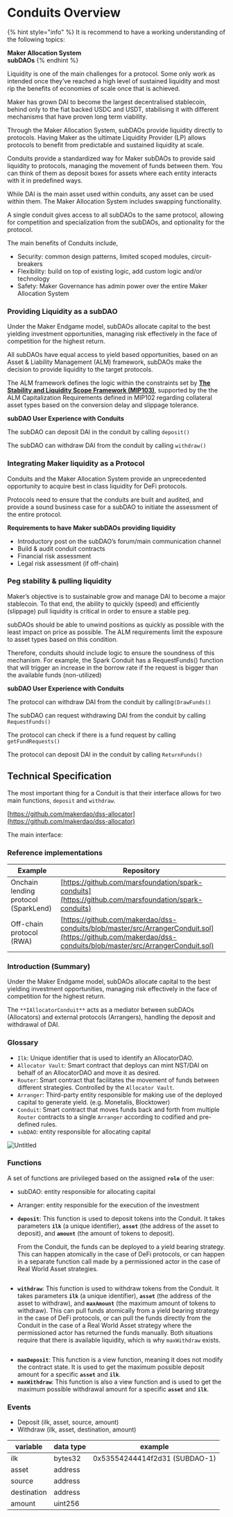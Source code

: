 # Conduits Overview

{% hint style="info" %}
It is recommend to have a working understanding of the following topics:

**Maker Allocation System** \
**subDAOs**
{% endhint %}

Liquidity is one of the main challenges for a protocol. Some only work as intended once they’ve reached a high level of sustained liquidity and most rip the benefits of economies of scale once that is achieved.

Maker has grown DAI to become the largest decentralised stablecoin, behind only to the fiat backed USDC and USDT, stabilising it with different mechanisms that have proven long term viability.

Through the Maker Allocation System, subDAOs provide liquidity directly to protocols. Having Maker as the ultimate Liquidity Provider (LP) allows protocols to benefit from predictable and sustained liquidity at scale.

Conduits provide a standardized way for Maker subDAOs to provide said liquidity to protocols, managing the movement of funds between them. You can think of them as deposit boxes for assets where each entity interacts with it in predefined ways.

While DAI is the main asset used within conduits, any asset can be used within them. The Maker Allocation System includes swapping functionality.

A single conduit gives access to all subDAOs to the same protocol, allowing for competition and specialization from the subDAOs, and optionality for the protocol.



The main benefits of Conduits include,

* Security: common design patterns, limited scoped modules, circuit-breakers
* Flexibility: build on top of existing logic, add custom logic and/or technology
* Safety: Maker Governance has admin power over the entire Maker Allocation System

### **Providing Liquidity as a subDAO**

Under the Maker Endgame model, subDAOs allocate capital to the best yielding investment opportunities, managing risk effectively in the face of competition for the highest return.

All subDAOs have equal access to yield based opportunities, based on an Asset & Liability Management (ALM) framework, subDAOs make the decision to provide liquidity to the target protocols.

The ALM framework defines the logic within the constraints set by [**The Stability and Liquidity Scope Framework (MIP103)**](https://forum.makerdao.com/t/mip103-the-stability-and-liquidity-scope-framework/19675), supported by the the ALM Capitalization Requirements defined in MIP102 regarding collateral asset types based on the conversion delay and slippage tolerance.

**subDAO User Experience with Conduits**

The subDAO can deposit DAI in the conduit by calling `deposit()`

The subDAO can withdraw DAI from the conduit by calling `withdraw()`



### **Integrating Maker liquidity as a Protocol**

Conduits and the Maker Allocation System provide an unprecedented opportunity to acquire best in class liquidity for DeFi protocols.

Protocols need to ensure that the conduits are built and audited, and provide a sound business case for a subDAO to initiate the assessment of the entire protocol.

**Requirements to have Maker subDAOs providing liquidity**

* Introductory post on the subDAO’s forum/main communication channel
* Build & audit conduit contracts
* Financial risk assessment
* Legal risk assessment (if off-chain)

### **Peg stability & pulling liquidity**

Maker’s objective is to sustainable grow and manage DAI to become a major stablecoin. To that end, the ability to quickly (speed) and efficiently (slippage) pull liquidity is critical in order to ensure a stable peg.

subDAOs should be able to unwind positions as quickly as possible with the least impact on price as possible. The ALM requirements limit the exposure to asset types based on this condition.

Therefore, conduits should include logic to ensure the soundness of this mechanism. For example, the Spark Conduit has a RequestFunds() function that will trigger an increase in the borrow rate if the request is bigger than the available funds (non-utilized)

**subDAO User Experience with Conduits**

The protocol can withdraw DAI from the conduit by calling`(DrawFunds()`

The subDAO can request withdrawing DAI from the conduit by calling `RequestFunds()`

The protocol can check if there is a fund request by calling `getFundRequests()`

The protocol can deposit DAI in the conduit by calling `ReturnFunds()`

## Technical Specification

The most important thing for a Conduit is that their interface allows for two main functions, `deposit` and `withdraw`.

[https://github.com/makerdao/dss-allocator](https://github.com/makerdao/dss-allocator)



The main interface:&#x20;

### Reference implementations

| Example                              | Repository                                                                                                                                                   |
| ------------------------------------ | ------------------------------------------------------------------------------------------------------------------------------------------------------------ |
| Onchain lending protocol (SparkLend) | [https://github.com/marsfoundation/spark-conduits](https://github.com/marsfoundation/spark-conduits)                                                         |
| Off-chain protocol (RWA)             | [https://github.com/makerdao/dss-conduits/blob/master/src/ArrangerConduit.sol](https://github.com/makerdao/dss-conduits/blob/master/src/ArrangerConduit.sol) |

### Introduction (Summary)

Under the Maker Endgame model, subDAOs allocate capital to the best yielding investment opportunities, managing risk effectively in the face of competition for the highest return.

The `**IAllocatorConduit**` acts as a mediator between subDAOs (Allocators) and external protocols (Arrangers), handling the deposit and withdrawal of DAI.

### Glossary

* `Ilk`: Unique identifier that is used to identify an AllocatorDAO.
* `Allocator Vault`: Smart contract that deploys can mint NST/DAI on behalf of an AllocatorDAO and move it as desired.
* `Router`: Smart contract that facilitates the movement of funds between different strategies. Controlled by the `Allocator Vault`.
* `Arranger`: Third-party entity responsible for making use of the deployed capital to generate yield. (e.g. Monetalis, Blocktower)
* `Conduit`: Smart contract that moves funds back and forth from multiple `Router` contracts to a single `Arranger` according to codified and pre-defined rules.
* `subDAO`: entity responsible for allocating capital

![Untitled](../.gitbook/assets/1.png)

### Functions

A set of functions are privileged based on the assigned **`role`** of the user:

* subDAO: entity responsible for allocating capital
* Arranger: entity responsible for the execution of the investment
*   **`deposit`**: This function is used to deposit tokens into the Conduit. It takes parameters **`ilk`** (a unique identifier), **`asset`** (the address of the asset to deposit), and **`amount`** (the amount of tokens to deposit).

    From the Conduit, the funds can be deployed to a yield bearing strategy. This can happen atomically in the case of DeFi protocols, or can happen in a separate function call made by a permissioned actor in the case of Real World Asset strategies.

<figure><img src="../.gitbook/assets/2.png" alt=""><figcaption></figcaption></figure>

* **`withdraw`**: This function is used to withdraw tokens from the Conduit. It takes parameters **`ilk`** (a unique identifier), **`asset`** (the address of the asset to withdraw), and **`maxAmount`** (the maximum amount of tokens to withdraw). This can pull funds atomically from a yield bearing strategy in the case of DeFi protocols, or can pull the funds directly from the Conduit in the case of a Real World Asset strategy where the permissioned actor has returned the funds manually. Both situations require that there is available liquidity, which is why `maxWithdraw` exists.

<figure><img src="../.gitbook/assets/3.png" alt=""><figcaption></figcaption></figure>

* **`maxDeposit`**: This function is a view function, meaning it does not modify the contract state. It is used to get the maximum possible deposit amount for a specific **`asset`** and **`ilk`**.
* **`maxWithdraw`**: This function is also a view function and is used to get the maximum possible withdrawal amount for a specific **`asset`** and **`ilk`**.

### Events

* Deposit (ilk, asset, source, amount)
* Withdraw (ilk, asset, destination, amount)

| variable    | data type | example                       |
| ----------- | --------- | ----------------------------- |
| ilk         | bytes32   | 0x53554244414f2d31 (SUBDAO-1) |
| asset       | address   |                               |
| source      | address   |                               |
| destination | address   |                               |
| amount      | uint256   |                               |
